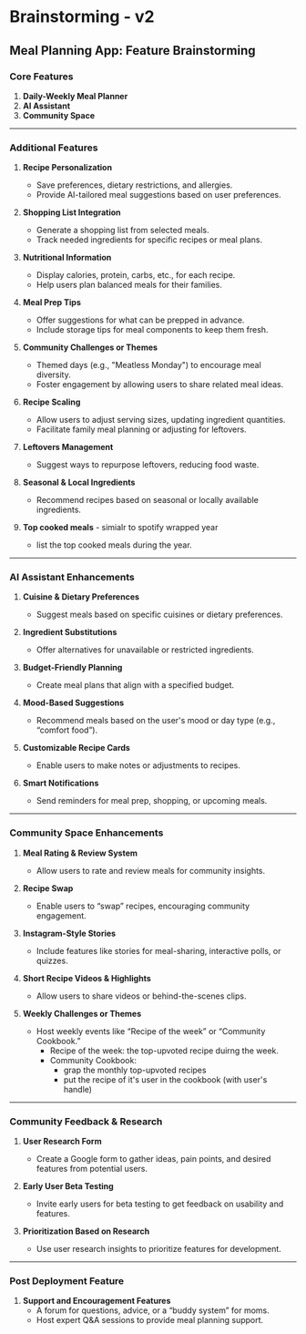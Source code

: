 
# Brainstorming - v2

## Meal Planning App: Feature Brainstorming

### Core Features
1. **Daily-Weekly Meal Planner**
2. **AI Assistant**
3. **Community Space**

---

### Additional Features
1. **Recipe Personalization**
   - Save preferences, dietary restrictions, and allergies.
   - Provide AI-tailored meal suggestions based on user preferences.

2. **Shopping List Integration**
   - Generate a shopping list from selected meals.
   - Track needed ingredients for specific recipes or meal plans.

3. **Nutritional Information**
   - Display calories, protein, carbs, etc., for each recipe.
   - Help users plan balanced meals for their families.

4. **Meal Prep Tips**
   - Offer suggestions for what can be prepped in advance.
   - Include storage tips for meal components to keep them fresh.

5. **Community Challenges or Themes**
   - Themed days (e.g., "Meatless Monday") to encourage meal diversity.
   - Foster engagement by allowing users to share related meal ideas.

6. **Recipe Scaling**
   - Allow users to adjust serving sizes, updating ingredient quantities.
   - Facilitate family meal planning or adjusting for leftovers.

7. **Leftovers Management**
   - Suggest ways to repurpose leftovers, reducing food waste.

8. **Seasonal & Local Ingredients**
   - Recommend recipes based on seasonal or locally available ingredients.

9. **Top cooked meals** - simialr to spotify wrapped year 
   - list the top cooked meals during the year.

---

### AI Assistant Enhancements
1. **Cuisine & Dietary Preferences**
   - Suggest meals based on specific cuisines or dietary preferences.

2. **Ingredient Substitutions**
   - Offer alternatives for unavailable or restricted ingredients.

3. **Budget-Friendly Planning**
   - Create meal plans that align with a specified budget.

4. **Mood-Based Suggestions**
   - Recommend meals based on the user's mood or day type (e.g., “comfort food”).

5. **Customizable Recipe Cards**
   - Enable users to make notes or adjustments to recipes.

6. **Smart Notifications**
   - Send reminders for meal prep, shopping, or upcoming meals.

---

### Community Space Enhancements
1. **Meal Rating & Review System**
   - Allow users to rate and review meals for community insights.

2. **Recipe Swap**
   - Enable users to “swap” recipes, encouraging community engagement.

3. **Instagram-Style Stories**
   - Include features like stories for meal-sharing, interactive polls, or quizzes.

4. **Short Recipe Videos & Highlights**
   - Allow users to share videos or behind-the-scenes clips.

5. **Weekly Challenges or Themes**
   - Host weekly events like “Recipe of the week” or “Community Cookbook.”
      - Recipe of the week: the top-upvoted recipe duirng the week.
      - Community Cookbook: 
         - grap the monthly top-upvoted recipes
         - put the recipe of it's user in the cookbook (with user's handle)

---

### Community Feedback & Research
1. **User Research Form**
   - Create a Google form to gather ideas, pain points, and desired features from potential users.

2. **Early User Beta Testing**
   - Invite early users for beta testing to get feedback on usability and features.

3. **Prioritization Based on Research**
   - Use user research insights to prioritize features for development.

---

### Post Deployment Feature
1. **Support and Encouragement Features**
   - A forum for questions, advice, or a “buddy system” for moms.
   - Host expert Q&A sessions to provide meal planning support.